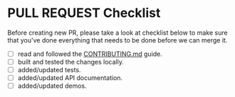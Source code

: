# PULL REQUEST Checklist

Before creating new PR, please take a look at checklist below to make sure that you've done everything that needs to be done before we can merge it.

- [ ] read and followed the [CONTRIBUTING.md](https://github.com/zgabievi/ngx-imagesloaded/blob/master/CONTRIBUTING.md) guide.
- [ ] built and tested the changes locally.
- [ ] added/updated tests.
- [ ] added/updated API documentation.
- [ ] added/updated demos.
